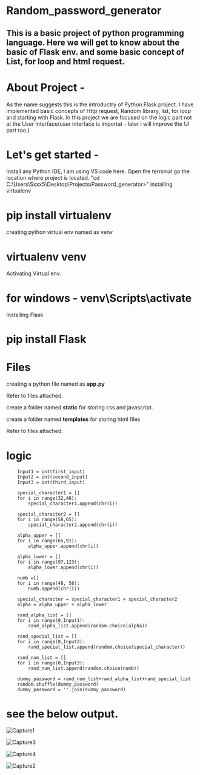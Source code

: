 # Random_password_generator
This is a basic project of python programming language. Here we will get to know about the basic of Flask env. and some basic concept of List, for loop and html request.
---------------------------------------------------------------------------------
# About Project - 
As the name suggests this is the introductry of Python Flask project.
I have implemented basic concepts of Http request, Random library, list, for loop and starting with Flask.
In this project we are focused on the logic part not at the User Interface(user interface is importat - later i will improve the UI part too.)
# Let's get started - 
Install any Python IDE, I am using VS code here.
Open the terminal go the location where project is located.
"cd C:\Users\Sxxx5\Desktop\Projects\Password_generator>"
installing virtualenv
# pip install virtualenv
creating python virtual env named as venv
# virtualenv venv
Activating Virtual env.
# for windows - venv\Scripts\activate
Installing Flask
# pip install Flask

# Files
creating a python file named as **app.py**

Refer to files attached.

create a folder named **static** for storing css and javascript.

create a folder named **templates** for storing html files

Refer to files attached.

# logic 

        Input1 = int(first_input)
        Input2 = int(second_input)
        Input3 = int(third_input)

        special_character1 = []
        for i in range(32,48):
            special_character1.append(chr(i))
        
        special_character2 = []
        for i in range(58,65):
            special_character2.append(chr(i))
        
        alpha_upper = []
        for i in range(65,91):
            alpha_upper.append(chr(i))

        alpha_lower = []
        for i in range(97,123):
            alpha_lower.append(chr(i))
        
        numb =[]
        for i in range(48, 58):
            numb.append(chr(i))

        special_character = special_character1 + special_character2
        alpha = alpha_upper + alpha_lower

        rand_alpha_list = []
        for i in range(0,Input1):
            rand_alpha_list.append(random.choice(alpha))
        
        rand_special_list = []
        for i in range(0,Input2):
            rand_special_list.append(random.choice(special_character))
        
        rand_num_list = []
        for i in range(0,Input3):
            rand_num_list.append(random.choice(numb))
        
        dummy_password = rand_num_list+rand_alpha_list+rand_special_list
        random.shuffle(dummy_password)
        dummy_password = ''.join(dummy_password)

# see the below output.

![Capture1](https://user-images.githubusercontent.com/26331296/175374925-f3f31714-0e77-49fd-bfb4-86688fea188e.PNG)

![Capture3](https://user-images.githubusercontent.com/26331296/175375190-4427943e-f4ee-4773-b79c-05f5501f2d96.PNG)

![Capture4](https://user-images.githubusercontent.com/26331296/175375216-a79385f2-6f5b-4750-86bb-19f86d08bbf5.PNG)

![Capture2](https://user-images.githubusercontent.com/26331296/175375239-a96ac79a-6dd0-4164-807e-64dcdd617f1f.PNG)


